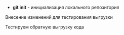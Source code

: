 - **git init** - инициализация локального репозитория

Внесение изменений для тестирования выгрузки

Тестируем обратную выгрузку кода

